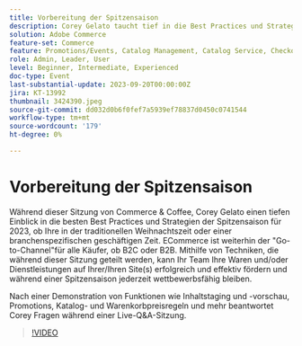 ```yaml
---
title: Vorbereitung der Spitzensaison
description: Corey Gelato taucht tief in die Best Practices und Strategien der Spitzensaison ein, lernt erfolgreich und effektiv Ihre Waren und/oder Dienstleistungen auf Ihren Seiten zu fördern und bleibt während einer Spitzensaison jederzeit wettbewerbsfähig. Nach einer Demonstration von Funktionen wie Inhaltstaging und -vorschau, Promotions, Katalog- und Warenkorbpreisregeln und mehr beantwortet Corey Fragen während einer Live-Q&A-Sitzung.
solution: Adobe Commerce
feature-set: Commerce
feature: Promotions/Events, Catalog Management, Catalog Service, Checkout, Best Practices, Price Rules
role: Admin, Leader, User
level: Beginner, Intermediate, Experienced
doc-type: Event
last-substantial-update: 2023-09-20T00:00:00Z
jira: KT-13992
thumbnail: 3424390.jpeg
source-git-commit: dd032d0b6f0fef7a5939ef78837d0450c0741544
workflow-type: tm+mt
source-wordcount: '179'
ht-degree: 0%

---
```



# Vorbereitung der Spitzensaison

Während dieser Sitzung von Commerce &amp; Coffee, Corey Gelato einen tiefen Einblick in die besten Best Practices und Strategien der Spitzensaison für 2023, ob Ihre in der traditionellen Weihnachtszeit oder einer branchenspezifischen geschäftigen Zeit. ECommerce ist weiterhin der &quot;Go-to-Channel&quot;für alle Käufer, ob B2C oder B2B. Mithilfe von Techniken, die während dieser Sitzung geteilt werden, kann Ihr Team Ihre Waren und/oder Dienstleistungen auf Ihrer/Ihren Site(s) erfolgreich und effektiv fördern und während einer Spitzensaison jederzeit wettbewerbsfähig bleiben.

Nach einer Demonstration von Funktionen wie Inhaltstaging und -vorschau, Promotions, Katalog- und Warenkorbpreisregeln und mehr beantwortet Corey Fragen während einer Live-Q&amp;A-Sitzung.

>[!VIDEO](https://video.tv.adobe.com/v/3424390/?learn=on)
